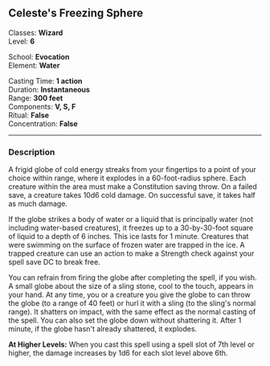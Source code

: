 ## Celeste's Freezing Sphere

Classes: **Wizard**  
Level: **6**  

School: **Evocation**  
Element: **Water**  

Casting Time: **1 action**  
Duration: **Instantaneous**  
Range: **300 feet**  
Components: **V, S, F**  
Ritual: **False**  
Concentration: **False**  

------

### Description

A frigid globe of cold energy streaks from your fingertips to a point of your choice within range, where it explodes in a 60-foot-radius sphere. Each creature within the area must make a Constitution saving throw. On a failed save, a creature takes 10d6 cold damage. On successful save, it takes half as much damage.

If the globe strikes a body of water or a liquid that is principally water (not including water-based creatures), it freezes up to a 30-by-30-foot square of liquid to a depth of 6 inches. This ice lasts for 1 minute. Creatures that were swimming on the surface of frozen water are trapped in the ice. A trapped creature can use an action to make a Strength check against your spell save DC to break free.

You can refrain from firing the globe after completing the spell, if you wish. A small globe about the size of a sling stone, cool to the touch, appears in your hand. At any time, you or a creature you give the globe to can throw the globe (to a range of 40 feet) or hurl it with a sling (to the sling's normal range). It shatters on impact, with the same effect as the normal casting of the spell. You can also set the globe down without shattering it. After 1 minute, if the globe hasn't already shattered, it explodes.

**At Higher Levels:** When you cast this spell using a spell slot of 7th level or higher, the damage increases by 1d6 for each slot level above 6th.